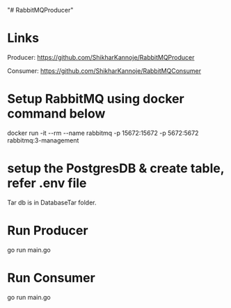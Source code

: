 "# RabbitMQProducer" 

# Links
Producer:  https://github.com/ShikharKannoje/RabbitMQProducer

Consumer: https://github.com/ShikharKannoje/RabbitMQConsumer


# Setup RabbitMQ using docker command below
docker run -it --rm --name rabbitmq -p 15672:15672 -p 5672:5672 rabbitmq:3-management

# setup the PostgresDB & create table, refer .env file
Tar db is in DatabaseTar folder.

# Run Producer
go run main.go


# Run Consumer
go run main.go

